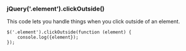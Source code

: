 
### jQuery('.element').clickOutside()
This code lets you handle things when you click outside of an element.

```
$('.element').clickOutside(function (element) {
	console.log({element});
});
```
